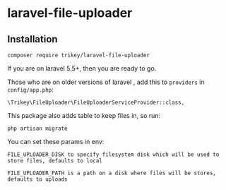 # laravel-file-uploader

## Installation

    composer require trikey/laravel-file-uploader

If you are on laravel 5.5+, then you are ready to go.

Those who are on older versions of laravel , add this to `providers` in `config/app.php`:

    \Trikey\FileUploader\FileUploaderServiceProvider::class,

This package also adds table to keep files in, so run:

    php artisan migrate

You can set these params in env:

    FILE_UPLOADER_DISK to specify filesystem disk which will be used to store files, defaults to local

    FILE_UPLOADER_PATH is a path on a disk where files will be stores, defaults to uploads
